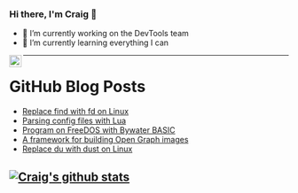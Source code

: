 ### Hi there, I'm Craig 👋

<!--
**CraigTeelFugro/CraigTeelFugro** is a ✨ _special_ ✨ repository because its `README.md` (this file) appears on your GitHub profile.

Here are some ideas to get you started:
-->

- 🔭 I’m currently working on the DevTools team
- 🌱 I’m currently learning everything I can

[<img align="left" alt="Craig Teel | LinkedIn" width="22px" src="https://cdn.jsdelivr.net/npm/simple-icons@v3/icons/linkedin.svg" />][linkedin]

---

# GitHub Blog Posts

<!-- BLOG-POST-LIST:START -->
- [Replace find with fd on Linux](https://opensource.com/article/21/6/fd-linux)
- [Parsing config files with Lua](https://opensource.com/article/21/6/parsing-config-files-lua)
- [Program on FreeDOS with Bywater BASIC](https://opensource.com/article/21/6/freedos-bywater-basic)
- [A framework for building Open Graph images](https://github.blog/2021-06-22-framework-building-open-graph-images/)
- [Replace du with dust on Linux](https://opensource.com/article/21/6/dust-linux)
<!-- BLOG-POST-LIST:END -->

## [![Craig's github stats](https://github-readme-stats.vercel.app/api?username=craigteelfugro)](https://github.com/anuraghazra/github-readme-stats)


[linkedin]: https://linkedin.com/in/craig-teel-b8786771
